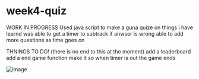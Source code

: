 # week4-quiz
 WORK IN PROGRESS
 Used java script to make a guna quize on things i have learnd
 was able to get a timer to subtrack if anwser is wrong 
 able to add more questions as time goes on
  
 THNINGS TO DO!
 (there is no end to this at the moment)
 add a leaderboard
 add a end game function
 make it so when timer is out the game ends 
 
![image](https://user-images.githubusercontent.com/91814720/143807137-44349f06-2d8d-46a8-9865-ed3935616881.png)
